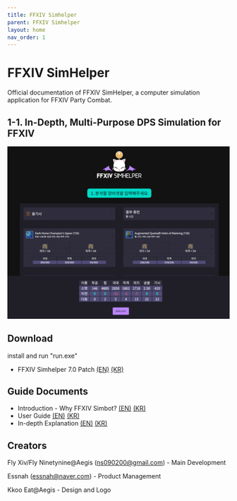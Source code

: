 ```yaml
---
title: FFXIV Simhelper 
parent: FFXIV Simhelper
layout: home
nav_order: 1
---
```


# FFXIV SimHelper 
Official documentation of FFXIV SimHelper, a computer simulation application for FFXIV Party Combat.

## 1-1. In-Depth, Multi-Purpose DPS Simulation for FFXIV

![ffxivsimhelper1](../../images/ffxivsimhelper1.png)

## Download
install and run "run.exe"

* FFXIV Simhelper 7.0 Patch [(EN)](https://drive.google.com/drive/folders/102t43q0IJN6sA84V6KpNQOgp2hPPie0H?usp=drive_link) [(KR)](https://drive.google.com/drive/folders/1eKOjAl9P0pCx93GojoQX9zvce48N-RgR?usp=drive_link)

## Guide Documents
* Introduction - Why FFXIV Simbot? [(EN)]() [(KR)]()
* User Guide [(EN)]() [(KR)](../../download/FFXIV_SIMHELPER_사용설명서.pptx)
* In-depth Explanation [(EN)](./indepthen.html) [(KR)](./indepthkr.html)


## Creators
Fly Xiv/Fly Ninetynine@Aegis (ns090200@gmail.com) - Main Development

Essnah (essnah@naver.com) - Product Management

Kkoo Eat@Aegis - Design and Logo

